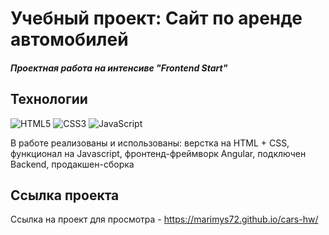 # Учебный проект: Сайт по аренде автомобилей
##### Проектная работа на интенсиве "Frontend Start"

## Технологии
![HTML5](https://img.shields.io/badge/-HTML5-e34f26?logo=html5&logoColor=white)
![CSS3](https://img.shields.io/badge/-CSS3-1572b6?logo=css3&logoColor=white)
![JavaScript](https://img.shields.io/badge/-JavaScript-f7df1e?logo=javaScript&logoColor=black)

В работе реализованы и использованы: верстка на HTML + CSS, функционал на Javascript, фронтенд-фреймворк Angular, подключен Backend, продакшен-сборка 

## Ссылка проекта
Ссылка на проект для просмотра - https://marimys72.github.io/cars-hw/
